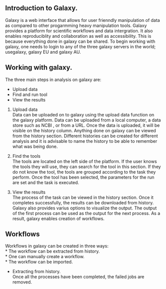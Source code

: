 ## Introduction to Galaxy.  
Galaxy is a web interface that allows for user frienndly manipulation of data as compared to other progarmming heavy manipulation tools. Galaxy provides a platform for scientific workflows and data intergration. It also enables reproduciblity and collaboration as well as accessibility. This is because everything done in galaxy can be shared.
To begin working with galaxy, one needs to login to any of the three galaxy servers in the world; usegalaxy, galaxy EU and galaxy AU. 

## Working with galaxy.  
The three main steps in analysis on galaxy are:
   * Upload data
   * Find and run tool
   * View the results
 
 1. Upload data  
     Data can be uploaded on to galaxy using the upload data function on the galaxy platform. Data can be uploaded from a local computer, a data store        such as NCBI , or from a URL. Once the data is uploaded, it will be visible on the history column. Anything done on galaxy can be viewed from the        history section. Different histories can be created for different analysis and it is advisable to name the history to be able to remember what was        being done.
     
 2. Find the tools  
      The tools are located on the left side of the platform. If the user knows the tools they will use, they can search for the tool in this section. If       they do not know the tool, the tools are grouped according to the task they perform. Once the tool has been selected, the parameters for the run         are set and the task is executed.  
 
 3. View the results  
     The process of the task can be viewed in the history section. Once it completes successfully, the results can be downloaded from history. Galaxy          also provides varius options to visualize the output. The output of the first process can be used as the output for the next process. As a result,        galaxy enables creation of workflows.  
     
 ## Workflows  
   Workflows in galaxy can be created in three ways:  
       * The workflow can be extracted from history.  
       * One can manually create a workflow.  
       * The workflow can be imported.  
       
   
   * Extracting from history.  
     Once all the processes have been completed, the failed jobs are removed. 
